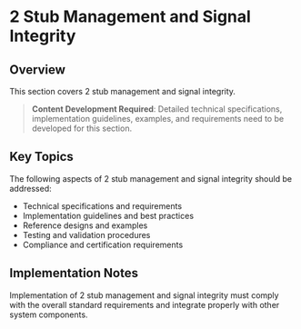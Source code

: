 # 2 Stub Management and Signal Integrity

## Overview

This section covers 2 stub management and signal integrity.

> **Content Development Required**: Detailed technical specifications, implementation guidelines, examples, and requirements need to be developed for this section.

## Key Topics

The following aspects of 2 stub management and signal integrity should be addressed:

- Technical specifications and requirements
- Implementation guidelines and best practices
- Reference designs and examples
- Testing and validation procedures
- Compliance and certification requirements

## Implementation Notes

Implementation of 2 stub management and signal integrity must comply with the overall standard requirements and integrate properly with other system components.

